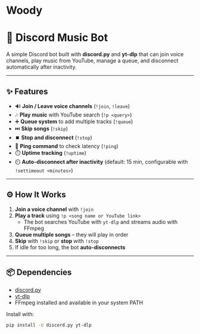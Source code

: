 # Woody
# 🎵 Discord Music Bot

A simple Discord bot built with **discord.py** and **yt-dlp** that can join voice channels, play music from YouTube, manage a queue, and disconnect automatically after inactivity.  

---

## ✨ Features

- 🔊 **Join / Leave voice channels** (`!join`, `!leave`)  
- 🎶 **Play music** with YouTube search (`!p <query>`)  
- ➕ **Queue system** to add multiple tracks (`!queue`)  
- ⏭️ **Skip songs** (`!skip`)  
- ⏹️ **Stop and disconnect** (`!stop`)  
- 🏓 **Ping command** to check latency (`!ping`)  
- ⏱️ **Uptime tracking** (`!uptime`)  
- ⏲️ **Auto-disconnect after inactivity** (default: 15 min, configurable with `!settimeout <minutes>`)  

---

## ⚙️ How It Works

1. **Join a voice channel** with `!join`  
2. **Play a track** using `!p <song name or YouTube link>`  
   - The bot searches YouTube with `yt-dlp` and streams audio with FFmpeg  
3. **Queue multiple songs** – they will play in order  
4. **Skip** with `!skip` or **stop** with `!stop`  
5. If idle for too long, the bot **auto-disconnects**  

---

## 📦 Dependencies

- [discord.py](https://github.com/Rapptz/discord.py)  
- [yt-dlp](https://github.com/yt-dlp/yt-dlp)  
- FFmpeg installed and available in your system PATH  

Install with:

```bash
pip install -U discord.py yt-dlp


